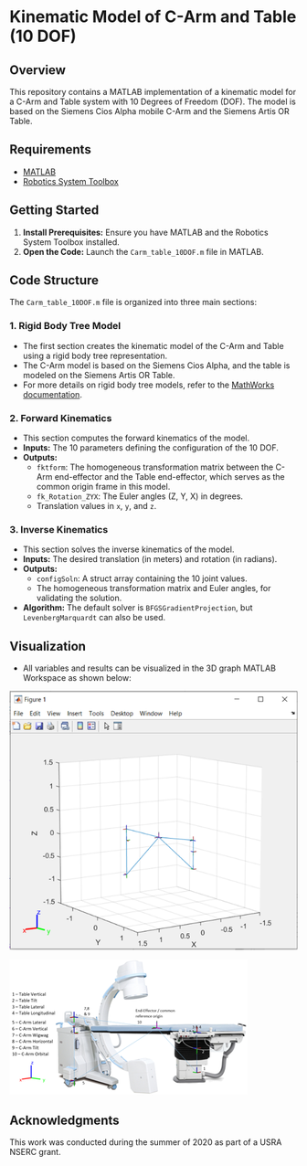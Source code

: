 # Kinematic Model of C-Arm and Table (10 DOF)

## Overview
This repository contains a MATLAB implementation of a kinematic model for a C-Arm and Table system with 10 Degrees of Freedom (DOF). The model is based on the Siemens Cios Alpha mobile C-Arm and the Siemens Artis OR Table.

## Requirements
- [MATLAB](https://www.mathworks.com/products/matlab.html)
- [Robotics System Toolbox](https://www.mathworks.com/help/robotics/)

## Getting Started
1. **Install Prerequisites:** Ensure you have MATLAB and the Robotics System Toolbox installed.
2. **Open the Code:** Launch the `Carm_table_10DOF.m` file in MATLAB.

## Code Structure
The `Carm_table_10DOF.m` file is organized into three main sections:

### 1. Rigid Body Tree Model
- The first section creates the kinematic model of the C-Arm and Table using a rigid body tree representation.
- The C-Arm model is based on the Siemens Cios Alpha, and the table is modeled on the Siemens Artis OR Table.
- For more details on rigid body tree models, refer to the [MathWorks documentation](https://www.mathworks.com/help/robotics/ug/rigid-body-tree-robot-model.html).

### 2. Forward Kinematics
- This section computes the forward kinematics of the model.
- **Inputs:** The 10 parameters defining the configuration of the 10 DOF.
- **Outputs:**
  - `fktform`: The homogeneous transformation matrix between the C-Arm end-effector and the Table end-effector, which serves as the common origin frame in this model.
  - `fk_Rotation_ZYX`: The Euler angles (Z, Y, X) in degrees.
  - Translation values in `x`, `y`, and `z`.

### 3. Inverse Kinematics
- This section solves the inverse kinematics of the model.
- **Inputs:** The desired translation (in meters) and rotation (in radians).
- **Outputs:**
  - `configSoln`: A struct array containing the 10 joint values.
  - The homogeneous transformation matrix and Euler angles, for validating the solution.
- **Algorithm:** The default solver is `BFGSGradientProjection`, but `LevenbergMarquardt` can also be used.

## Visualization
- All variables and results can be visualized in the 3D graph MATLAB Workspace as shown below:

![3D Visualization](3d_visualization.png)

![3D Overlap](Overlap_kinematic_and_model.png)

## Acknowledgments
This work was conducted during the summer of 2020 as part of a USRA NSERC grant.
